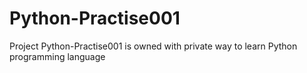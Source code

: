 # Python-Practise001
Project Python-Practise001 is owned with private way to learn Python programming language
